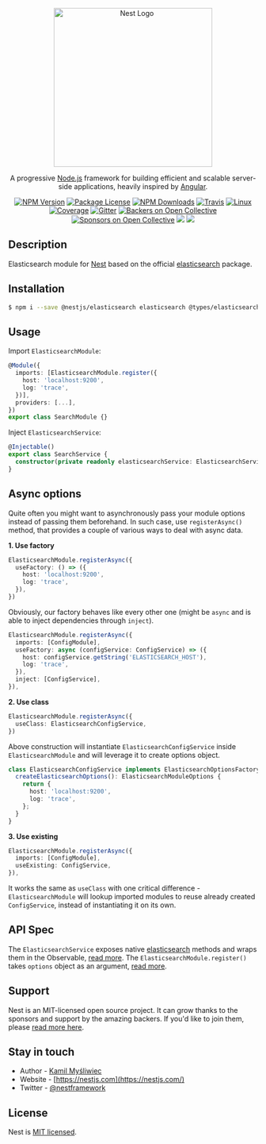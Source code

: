 <p align="center">
  <a href="http://nestjs.com/" target="blank"><img src="https://nestjs.com/img/logo_text.svg" width="320" alt="Nest Logo" /></a>
</p>

[travis-image]: https://api.travis-ci.org/nestjs/nest.svg?branch=master
[travis-url]: https://travis-ci.org/nestjs/nest
[linux-image]: https://img.shields.io/travis/nestjs/nest/master.svg?label=linux
[linux-url]: https://travis-ci.org/nestjs/nest

  <p align="center">A progressive <a href="http://nodejs.org" target="blank">Node.js</a> framework for building efficient and scalable server-side applications, heavily inspired by <a href="https://angular.io" target="blank">Angular</a>.</p>
    <p align="center">
<a href="https://www.npmjs.com/~nestjscore"><img src="https://img.shields.io/npm/v/@nestjs/core.svg" alt="NPM Version" /></a>
<a href="https://www.npmjs.com/~nestjscore"><img src="https://img.shields.io/npm/l/@nestjs/core.svg" alt="Package License" /></a>
<a href="https://www.npmjs.com/~nestjscore"><img src="https://img.shields.io/npm/dm/@nestjs/core.svg" alt="NPM Downloads" /></a>
<a href="https://travis-ci.org/nestjs/nest"><img src="https://api.travis-ci.org/nestjs/nest.svg?branch=master" alt="Travis" /></a>
<a href="https://travis-ci.org/nestjs/nest"><img src="https://img.shields.io/travis/nestjs/nest/master.svg?label=linux" alt="Linux" /></a>
<a href="https://coveralls.io/github/nestjs/nest?branch=master"><img src="https://coveralls.io/repos/github/nestjs/nest/badge.svg?branch=master#5" alt="Coverage" /></a>
<a href="https://gitter.im/nestjs/nestjs?utm_source=badge&utm_medium=badge&utm_campaign=pr-badge&utm_content=body_badge"><img src="https://badges.gitter.im/nestjs/nestjs.svg" alt="Gitter" /></a>
<a href="https://opencollective.com/nest#backer"><img src="https://opencollective.com/nest/backers/badge.svg" alt="Backers on Open Collective" /></a>
<a href="https://opencollective.com/nest#sponsor"><img src="https://opencollective.com/nest/sponsors/badge.svg" alt="Sponsors on Open Collective" /></a>
  <a href="https://paypal.me/kamilmysliwiec"><img src="https://img.shields.io/badge/Donate-PayPal-dc3d53.svg"/></a>
  <a href="https://twitter.com/nestframework"><img src="https://img.shields.io/twitter/follow/nestframework.svg?style=social&label=Follow"></a>
</p>
  <!--[![Backers on Open Collective](https://opencollective.com/nest/backers/badge.svg)](https://opencollective.com/nest#backer)
  [![Sponsors on Open Collective](https://opencollective.com/nest/sponsors/badge.svg)](https://opencollective.com/nest#sponsor)-->

## Description

Elasticsearch module for [Nest](https://github.com/nestjs/nest) based on the official [elasticsearch](https://www.npmjs.com/package/elasticsearch) package.

## Installation

```bash
$ npm i --save @nestjs/elasticsearch elasticsearch @types/elasticsearch
```

## Usage

Import `ElasticsearchModule`:

```typescript
@Module({
  imports: [ElasticsearchModule.register({
    host: 'localhost:9200',
    log: 'trace',
  })],
  providers: [...],
})
export class SearchModule {}
```

Inject `ElasticsearchService`:

```typescript
@Injectable()
export class SearchService {
  constructor(private readonly elasticsearchService: ElasticsearchService) {}
}
```


## Async options

Quite often you might want to asynchronously pass your module options instead of passing them beforehand. In such case, use `registerAsync()` method, that provides a couple of various ways to deal with async data.

**1. Use factory**
```typescript
ElasticsearchModule.registerAsync({
  useFactory: () => ({
    host: 'localhost:9200',
    log: 'trace',
  }),
})
```
Obviously, our factory behaves like every other one (might be `async` and is able to inject dependencies through `inject`).

```typescript
ElasticsearchModule.registerAsync({
  imports: [ConfigModule],
  useFactory: async (configService: ConfigService) => ({
    host: configService.getString('ELASTICSEARCH_HOST'),
    log: 'trace',
  }),
  inject: [ConfigService],
}),
```

**2. Use class**
```typescript
ElasticsearchModule.registerAsync({
  useClass: ElasticsearchConfigService,
})
```
Above construction will instantiate `ElasticsearchConfigService` inside `ElasticsearchModule` and will leverage it to create options object.
```typescript
class ElasticsearchConfigService implements ElasticsearchOptionsFactory {
  createElasticsearchOptions(): ElasticsearchModuleOptions {
    return {
      host: 'localhost:9200',
      log: 'trace',
    };
  }
}
```

**3. Use existing**
```typescript
ElasticsearchModule.registerAsync({
  imports: [ConfigModule],
  useExisting: ConfigService,
}),
```
It works the same as `useClass` with one critical difference - `ElasticsearchModule` will lookup imported modules to reuse already created `ConfigService`, instead of instantiating it on its own.

## API Spec

The `ElasticsearchService` exposes native [elasticsearch](https://www.npmjs.com/package/elasticsearch) methods and wraps them in the Observable, [read more](https://www.elastic.co/guide/en/elasticsearch/client/javascript-api/current/api-reference.html). The `ElasticsearchModule.register()` takes `options` object as an argument, [read more](https://www.elastic.co/guide/en/elasticsearch/client/javascript-api/current/client-configuration.html).

## Support

Nest is an MIT-licensed open source project. It can grow thanks to the sponsors and support by the amazing backers. If you'd like to join them, please [read more here](https://docs.nestjs.com/support).

## Stay in touch

* Author - [Kamil Myśliwiec](https://kamilmysliwiec.com)
* Website - [https://nestjs.com](https://nestjs.com/)
* Twitter - [@nestframework](https://twitter.com/nestframework)

## License

Nest is [MIT licensed](LICENSE).
